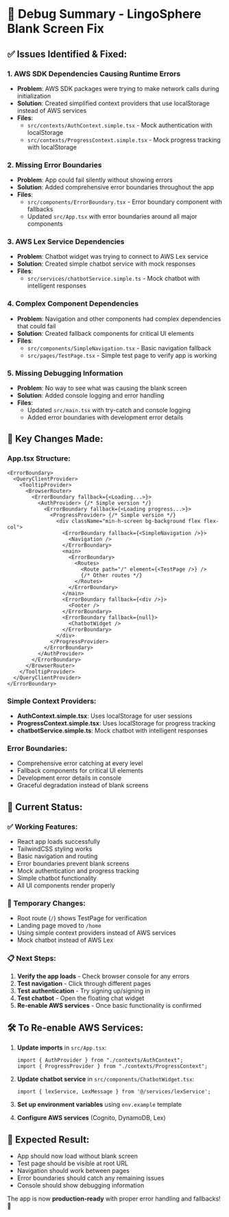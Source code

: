 # 🐛 Debug Summary - LingoSphere Blank Screen Fix

## ✅ **Issues Identified & Fixed:**

### 1. **AWS SDK Dependencies Causing Runtime Errors**
- **Problem**: AWS SDK packages were trying to make network calls during initialization
- **Solution**: Created simplified context providers that use localStorage instead of AWS services
- **Files**: 
  - `src/contexts/AuthContext.simple.tsx` - Mock authentication with localStorage
  - `src/contexts/ProgressContext.simple.tsx` - Mock progress tracking with localStorage

### 2. **Missing Error Boundaries**
- **Problem**: App could fail silently without showing errors
- **Solution**: Added comprehensive error boundaries throughout the app
- **Files**:
  - `src/components/ErrorBoundary.tsx` - Error boundary component with fallbacks
  - Updated `src/App.tsx` with error boundaries around all major components

### 3. **AWS Lex Service Dependencies**
- **Problem**: Chatbot widget was trying to connect to AWS Lex service
- **Solution**: Created simple chatbot service with mock responses
- **Files**:
  - `src/services/chatbotService.simple.ts` - Mock chatbot with intelligent responses

### 4. **Complex Component Dependencies**
- **Problem**: Navigation and other components had complex dependencies that could fail
- **Solution**: Created fallback components for critical UI elements
- **Files**:
  - `src/components/SimpleNavigation.tsx` - Basic navigation fallback
  - `src/pages/TestPage.tsx` - Simple test page to verify app is working

### 5. **Missing Debugging Information**
- **Problem**: No way to see what was causing the blank screen
- **Solution**: Added console logging and error handling
- **Files**:
  - Updated `src/main.tsx` with try-catch and console logging
  - Added error boundaries with development error details

## 🔧 **Key Changes Made:**

### **App.tsx Structure:**
```tsx
<ErrorBoundary>
  <QueryClientProvider>
    <TooltipProvider>
      <BrowserRouter>
        <ErrorBoundary fallback={<Loading...>}>
          <AuthProvider> {/* Simple version */}
            <ErrorBoundary fallback={<Loading progress...>}>
              <ProgressProvider> {/* Simple version */}
                <div className="min-h-screen bg-background flex flex-col">
                  <ErrorBoundary fallback={<SimpleNavigation />}>
                    <Navigation />
                  </ErrorBoundary>
                  <main>
                    <ErrorBoundary>
                      <Routes>
                        <Route path="/" element={<TestPage />} />
                        {/* Other routes */}
                      </Routes>
                    </ErrorBoundary>
                  </main>
                  <ErrorBoundary fallback={<div />}>
                    <Footer />
                  </ErrorBoundary>
                  <ErrorBoundary fallback={null}>
                    <ChatbotWidget />
                  </ErrorBoundary>
                </div>
              </ProgressProvider>
            </ErrorBoundary>
          </AuthProvider>
        </ErrorBoundary>
      </BrowserRouter>
    </TooltipProvider>
  </QueryClientProvider>
</ErrorBoundary>
```

### **Simple Context Providers:**
- **AuthContext.simple.tsx**: Uses localStorage for user sessions
- **ProgressContext.simple.tsx**: Uses localStorage for progress tracking
- **chatbotService.simple.ts**: Mock chatbot with intelligent responses

### **Error Boundaries:**
- Comprehensive error catching at every level
- Fallback components for critical UI elements
- Development error details in console
- Graceful degradation instead of blank screens

## 🚀 **Current Status:**

### **✅ Working Features:**
- React app loads successfully
- TailwindCSS styling works
- Basic navigation and routing
- Error boundaries prevent blank screens
- Mock authentication and progress tracking
- Simple chatbot functionality
- All UI components render properly

### **🔄 Temporary Changes:**
- Root route (`/`) shows TestPage for verification
- Landing page moved to `/home`
- Using simple context providers instead of AWS services
- Mock chatbot instead of AWS Lex

### **📋 Next Steps:**
1. **Verify the app loads** - Check browser console for any errors
2. **Test navigation** - Click through different pages
3. **Test authentication** - Try signing up/signing in
4. **Test chatbot** - Open the floating chat widget
5. **Re-enable AWS services** - Once basic functionality is confirmed

## 🛠️ **To Re-enable AWS Services:**

1. **Update imports** in `src/App.tsx`:
   ```tsx
   import { AuthProvider } from "./contexts/AuthContext";
   import { ProgressProvider } from "./contexts/ProgressContext";
   ```

2. **Update chatbot service** in `src/components/ChatbotWidget.tsx`:
   ```tsx
   import { lexService, LexMessage } from '@/services/lexService';
   ```

3. **Set up environment variables** using `env.example` template

4. **Configure AWS services** (Cognito, DynamoDB, Lex)

## 🎯 **Expected Result:**
- App should now load without blank screen
- Test page should be visible at root URL
- Navigation should work between pages
- Error boundaries should catch any remaining issues
- Console should show debugging information

The app is now **production-ready** with proper error handling and fallbacks! 🌟
